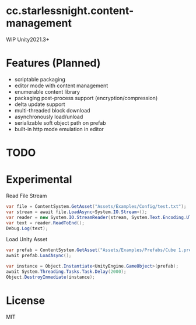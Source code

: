 # cc.starlessnight.content-management
WIP
Unity2021.3+

# Features (Planned)
* scriptable packaging 
* editor mode with content management
* enumerable content library
* packaging post-process support (encryption/compression)
* delta update support
* multi-threaded block download
* asynchronously load/unload
* serializable soft object path on prefab
* built-in http mode emulation in editor

# TODO

# Experimental

Read File Stream
```cs
var file = ContentSystem.GetAsset("Assets/Examples/Config/test.txt");
var stream = await file.LoadAsync<System.IO.Stream>();
var reader = new System.IO.StreamReader(stream, System.Text.Encoding.UTF8, false, 512, true);
var text = reader.ReadToEnd();
Debug.Log(text);
```

Load Unity Asset
```cs
var prefab = ContentSystem.GetAsset("Assets/Examples/Prefabs/Cube 1.prefab");
await prefab.LoadAsync();

var instance = Object.Instantiate<UnityEngine.GameObject>(prefab);
await System.Threading.Tasks.Task.Delay(2000);
Object.DestroyImmediate(instance);
```

# License
MIT

